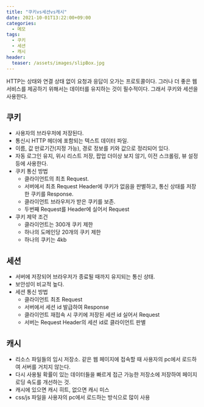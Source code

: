 ```yaml
---
title: "쿠키vs세션vs캐시"
date: 2021-10-01T13:22:00+09:00
categories:
  - 메모
tags:
  - 쿠키
  - 세션
  - 캐시
header:
  teaser: /assets/images/slipBox.jpg
---
```

HTTP는 상태와 연결 상태 없이 요청과 응답이 오가는 프로토콜이다. 그러나 더 좋은 웹 서비스를 제공하기 위해서는 데이터를 유지하는 것이 필수적이다. 그래서 쿠키와 세션을 사용한다. 
## 쿠키
- 사용자의 브라우저에 저장된다. 
- 통신시 HTTP 헤더에 포함되는 텍스트 데이터 파일.
- 이름, 값 만료기간(지정 가능), 경로 정보를 키와 값으로 정리되어 있다. 
- 자동 로그인 유지, 위시 리스트 저장, 팝업 더이상 보지 않기, 이전 스크롤링, 뷰 설정 등에 사용한다. 
- 쿠키 통신 방법
  - 클라이언트의 최초 Request.
  - 서버에서 최초 Request Header에 쿠키가 없음을 판별하고, 통신 상태를 저장한 쿠키를 Response.
  - 클라이언트 브라우저가 받은 쿠키를 보존.
  - 두번째 Request를 Header에 실어서 Request
- 쿠키 제약 조건
  - 클라이언트는 300개 쿠키 제한
  - 하나의 도메인당 20개의 쿠키 제한
  - 하나의 쿠키는 4kb

## 세션
- 서버에 저장되어 브라우저가 종료될 때까지 유지되는 통신 상태.
- 보안성이 비교적 높다.
- 세션 통신 방법
  - 클라이언트 최초 Request
  - 서버에서 세션 id 발급하여 Response
  - 클라이언트 재접속 시 쿠키에 저장된 세션 id 실어서 Request
  - 서버는 Request Header의 세션 id로 클라이언트 판별

## 캐시
- 리소스 파일들의 임시 저장소. 같은 웹 페이지에 접속할 때 사용자의 pc에서 로드하여 서버를 거치지 않는다. 
- 다시 사용될 확률이 있는 데이터들을 빠르게 접근 가능한 저장소에 저장하여 페이지 로딩 속도를 개선하는 것. 
- 캐시에 있으면 캐시 히트, 없으면 캐시 미스
- css/js 파일을 사용자의 pc에서 로드하는 방식으로 많이 사용